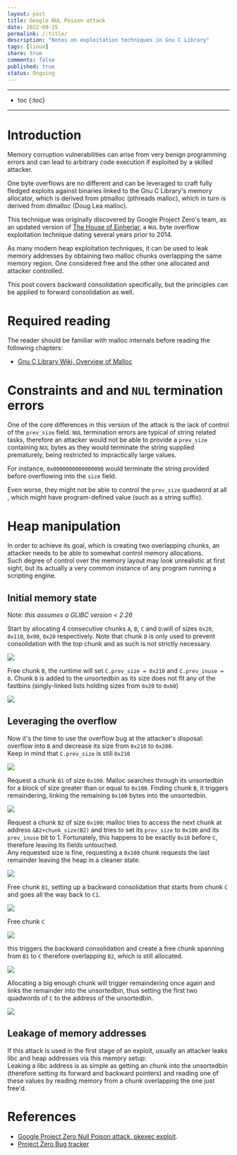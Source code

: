 ```yaml
---
layout: post
title: Google NUL Poison attack
date: 2022-09-15
permalink: /:title/
description: "Notes on exploitation techniques in Gnu C Library"
tags: [linux]
share: true
comments: false
published: true
status: Ongoing
---
```



---
* toc
{:toc}
---


# Introduction

Memory corruption vulnerabilities can arise from very
benign programming errors and can lead to arbitrary code
execution if exploited by a skilled attacker.  

One byte overflows are no different and can be leveraged to craft fully
fledged exploits against binaries linked to the Gnu C Library's memory
allocator, which is derived from ptmalloc (pthreads malloc), which in
turn is derived from dlmalloc (Doug Lea malloc).  

This technique was originally discovered by Google Project Zero's team, as an
updated version of [The House of Einherjar](https://github.com/umbum/pwn-archive/blob/master/how2heap/house_of_einherjar.c),
a `NUL` byte overflow exploitation technique dating several years prior to 2014.  

As many modern heap exploitation techniques, it can be used to leak memory
addresses by obtaining two malloc chunks overlapping the same memory region.
One considered free and the other one allocated and attacker controlled.  

This post covers backward consolidation specifically, but
the principles can be applied to forward consolidation as
well.

# Required reading

The reader should be familiar with malloc internals before reading the following chapters:

- [Gnu C Library Wiki, Overview of Malloc](https://sourceware.org/glibc/wiki/MallocInternals)

# Constraints and and `NUL` termination errors

One of the core differences in this version of the attack
is the lack of control of the `prev_size` field.  `NUL`
termination errors are typical of string related tasks,
therefore an attacker would not be able to
provide a `prev_size` containing `NUL` bytes
as they would terminate the string supplied
prematurely, being restricted to impractically
large values.

For instance, `0x0000000000000090` would terminate the string
provided before overflowing into the `size` field.

Even worse, they might not be able to control the `prev_size` quadword at all
, which might have program-defined value (such as a string suffix).


# Heap manipulation

In order to achieve its goal, which is creating two overlapping chunks, an
attacker needs to be able to somewhat control memory allocations.  
Such degree of control over the memory layout may look unrealistic at first
sight, but its actually a very common instance of any program running a
scripting engine.

## Initial memory state

Note: _this assumes a GLIBC version < 2.26_

Start by allocating 4 consecutive chunks `A`, `B`, `C` and `D`:will of sizes
`0x20`, `0x110`, `0x90`, `0x20` respectively. Note that chunk `D` is only used
to prevent consolidation with the top chunk and as such is not strictly necessary.

![](/assets/img/posts/glibc-research/null-poison-starting-heap-1.png)

Free chunk `B`, the runtime will set `C.prev_size = 0x210` and `C.prev_inuse =
0`. Chunk `B` is added to the unsortedbin as its size does not fit any of the
fastbins (singly-linked lists holding sizes from `0x20` to `0xb0`)

![](/assets/img/posts/glibc-research/null-poison-starting-heap-2.png)

## Leveraging the overflow

Now it's the time to use the overflow bug at the attacker's disposal:
overflow into `B` and decrease its size from `0x210` to `0x200`.  
Keep in mind that `C.prev_size` is still `0x210`

![](/assets/img/posts/glibc-research/null-poison-starting-heap-3.png)

Request a chunk `B1` of size `0x100`. Malloc searches through its unsortedbin
for a block of size greater than or equal to `0x100`.
Finding chunk `B`, it triggers remaindering, linking the remaining `0x100`
bytes into the unsortedbin.

![](/assets/img/posts/glibc-research/null-poison-starting-heap-4.png)

Request a chunk `B2` of size `0x100`: malloc tries to access the next chunk at
address `&B2+chunk_size(B2)` and tries to set its `prev_size` to `0x100` and
its `prev_inuse` bit to 1. Fortunately, this happens to be exactly `0x10`
before `C`, therefore leaving its fields untouched.  
Any requested size is fine, requesting a `0x100` chunk requests the last
remainder leaving the heap in a cleaner state.

![](/assets/img/posts/glibc-research/null-poison-starting-heap-5.png)

Free chunk `B1`, setting up a backward consolidation that starts from chunk
`C` and goes all the way back to `C1`.  

![](/assets/img/posts/glibc-research/null-poison-starting-heap-6.png)

Free chunk `C` 

![](/assets/img/posts/glibc-research/null-poison-starting-heap-7.png)

this triggers the backward consolidation and create a free chunk spanning from
`B1` to `C` therefore overlapping `B2`, which is still allocated.

![](/assets/img/posts/glibc-research/null-poison-starting-heap-8.png)

Allocating a big enough chunk will trigger remaindering once again and links
the remainder into the unsortedbin, thus setting the first two quadwords of `C`
to the address of the unsortedbin.

![](/assets/img/posts/glibc-research/null-poison-starting-heap-9.png)

## Leakage of memory addresses

If this attack is used in the first stage of an exploit, usually an attacker
leaks libc and heap addresses via this memory setup:  
Leaking a libc address is as simple as getting an chunk into the unsortedbin
(therefore setting its forward and backward pointers) and reading one of these
values by reading memory from a chunk overlapping the one just free'd.


# References

- [Google Project Zero Null Poison attack, pkexec exploit](https://googleprojectzero.blogspot.com/2014/08/the-poisoned-nul-byte-2014-edition.html).
- [Project Zero Bug tracker](https://bugs.chromium.org/p/project-zero/issues/detail?id=96&redir=1)

